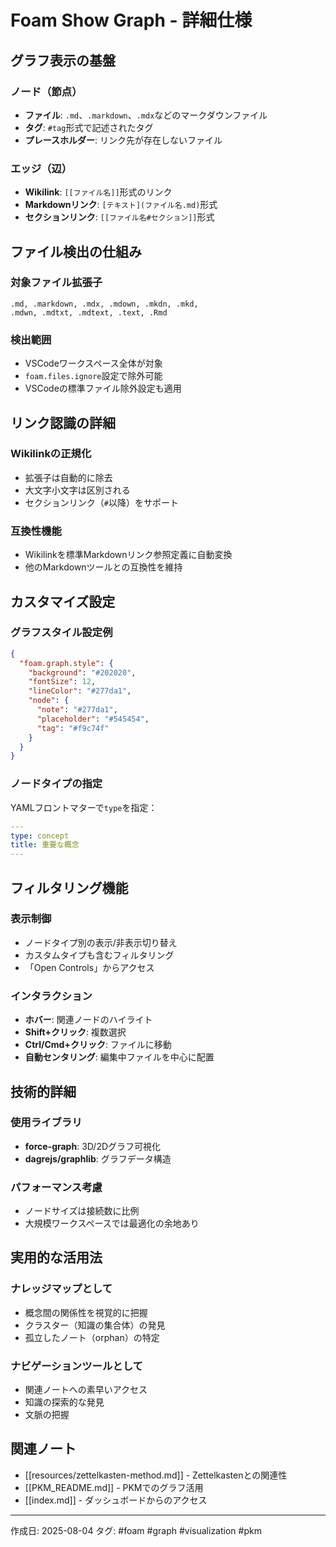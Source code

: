 # Foam Show Graph - 詳細仕様

## グラフ表示の基盤

### ノード（節点）
- **ファイル**: `.md`、`.markdown`、`.mdx`などのマークダウンファイル
- **タグ**: `#tag`形式で記述されたタグ
- **プレースホルダー**: リンク先が存在しないファイル

### エッジ（辺）
- **Wikilink**: `[[ファイル名]]`形式のリンク
- **Markdownリンク**: `[テキスト](ファイル名.md)`形式
- **セクションリンク**: `[[ファイル名#セクション]]`形式

## ファイル検出の仕組み

### 対象ファイル拡張子
```
.md, .markdown, .mdx, .mdown, .mkdn, .mkd, 
.mdwn, .mdtxt, .mdtext, .text, .Rmd
```

### 検出範囲
- VSCodeワークスペース全体が対象
- `foam.files.ignore`設定で除外可能
- VSCodeの標準ファイル除外設定も適用

## リンク認識の詳細

### Wikilinkの正規化
- 拡張子は自動的に除去
- 大文字小文字は区別される
- セクションリンク（`#`以降）をサポート

### 互換性機能
- Wikilinkを標準Markdownリンク参照定義に自動変換
- 他のMarkdownツールとの互換性を維持

## カスタマイズ設定

### グラフスタイル設定例
```json
{
  "foam.graph.style": {
    "background": "#202020",
    "fontSize": 12,
    "lineColor": "#277da1",
    "node": {
      "note": "#277da1",
      "placeholder": "#545454", 
      "tag": "#f9c74f"
    }
  }
}
```

### ノードタイプの指定
YAMLフロントマターで`type`を指定：
```yaml
---
type: concept
title: 重要な概念
---
```

## フィルタリング機能

### 表示制御
- ノードタイプ別の表示/非表示切り替え
- カスタムタイプも含むフィルタリング
- 「Open Controls」からアクセス

### インタラクション
- **ホバー**: 関連ノードのハイライト
- **Shift+クリック**: 複数選択
- **Ctrl/Cmd+クリック**: ファイルに移動
- **自動センタリング**: 編集中ファイルを中心に配置

## 技術的詳細

### 使用ライブラリ  
- **force-graph**: 3D/2Dグラフ可視化
- **dagrejs/graphlib**: グラフデータ構造

### パフォーマンス考慮
- ノードサイズは接続数に比例
- 大規模ワークスペースでは最適化の余地あり

## 実用的な活用法

### ナレッジマップとして
- 概念間の関係性を視覚的に把握
- クラスター（知識の集合体）の発見
- 孤立したノート（orphan）の特定

### ナビゲーションツールとして
- 関連ノートへの素早いアクセス
- 知識の探索的な発見
- 文脈の把握

## 関連ノート
- [[resources/zettelkasten-method.md]] - Zettelkastenとの関連性
- [[PKM_README.md]] - PKMでのグラフ活用
- [[index.md]] - ダッシュボードからのアクセス

---
作成日: 2025-08-04
タグ: #foam #graph #visualization #pkm